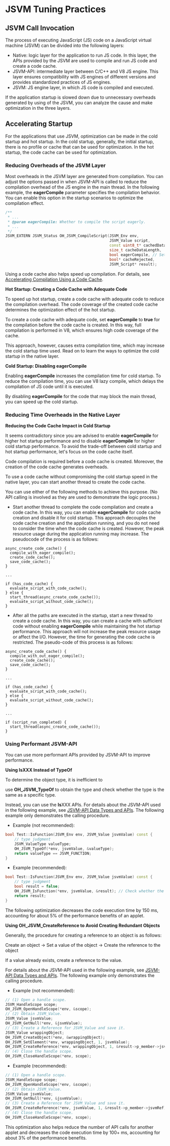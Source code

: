 # JSVM Tuning Practices
<!--Kit: NDK Development-->
<!--Subsystem: arkcompiler-->
<!--Owner: @yuanxiaogou; @string_sz-->
<!--Designer: @knightaoko-->
<!--Tester: @test_lzz-->
<!--Adviser: @fang-jinxu-->

## JSVM Call Invocation

The process of executing JavaScript (JS) code on a JavaScript virtual machine (JSVM) can be divided into the following layers:

- Native: logic layer for the application to run JS code. In this layer, the APIs provided by the JSVM are used to compile and run JS code and create a code cache.
- JSVM-API: intermediate layer between C/C++ and V8 JS engine. This layer ensures compatibility with JS engines of different versions and provides standardized practices of JS engines.
- JSVM: JS engine layer, in which JS code is compiled and executed.

If the application startup is slowed down due to unnecessary overheads generated by using of the JSVM, you can analyze the cause and make optimization in the three layers.

## Accelerating Startup

For the applications that use JSVM, optimization can be made in the cold startup and hot startup.
In the cold startup, generally, the initial startup, there is no profile or cache that can be used for optimization.
In the hot startup, the code cache can be used for optimization.

### Reducing Overheads of the JSVM Layer

Most overheads in the JSVM layer are generated from compilation. You can adjust the options passed in when JSVM-API is called to reduce the compilation overhead of the JS engine in the main thread.
In the following example, the **eagerCompile** parameter specifies the compilation behavior. You can enable this option in the startup scenarios to optimize the compilation effect.

```cpp
/**
 * ...
 * @param eagerCompile: Whether to compile the script eagerly.
 * ...
 */
JSVM_EXTERN JSVM_Status OH_JSVM_CompileScript(JSVM_Env env,
                                              JSVM_Value script,
                                              const uint8_t* cachedData,
                                              size_t cacheDataLength,
                                              bool eagerCompile, // Set it to true to enable full compilation.
                                              bool* cacheRejected,
                                              JSVM_Script* result);
```

Using a code cache also helps speed up compilation. For details, see [Accelerating Compilation Using a Code Cache](use-jsvm-about-code-cache.md).

**Hot Startup: Creating a Code Cache with Adequate Code**

To speed up hot startup, create a code cache with adequate code to reduce the compilation overhead. The code coverage of the created code cache determines the optimization effect of the hot startup.

To create a code cache with adequate code, set **eagerCompile** to **true** for the compilation before the code cache is created. In this way, full compilation is performed in V8, which ensures high code coverage of the cache.

This approach, however, causes extra compilation time, which may increase the cold startup time used. Read on to learn the ways to optimize the cold startup in the native layer.

**Cold Startup: Disabling eagerCompile**

Enabling **eagerCompile** increases the compilation time for cold startup. To reduce the compilation time, you can use V8 lazy compile, which delays the compilation of JS code until it is executed.

By disabling **eagerCompile** for the code that may block the main thread, you can speed up the cold startup.

### Reducing Time Overheads in the Native Layer
**Reducing the Code Cache Impact in Cold Startup**

It seems contradictory since you are advised to enable **eagerCompile** for higher hot startup performance and to disable **eagerCompile** for higher cold startup performance. To avoid the trade-off between cold startup and hot startup performance, let's focus on the code cache itself.

Code compilation is required before a code cache is created. Moreover, the creation of the code cache generates overheads.

To use a code cache without compromising the cold startup speed in the native layer, you can start another thread to create the code cache.

You can use either of the following methods to achieve this purpose. (No API calling is involved as they are used to demonstrate the logic process.)

- Start another thread to complete the code compilation and create a code cache. In this way, you can enable **eagerCompile** for code cache creation and disable it for cold startup. This approach decouples the code cache creation and the application running, and you do not need to consider the time when the code cache is created. However, the peak resource usage during the application running may increase. The pseudocode of the process is as follows:

```
async_create_code_cache() {
  compile_with_eager_compile();
  create_code_cache();
  save_code_cache();
}

...

if (has_code_cache) {
  evaluate_script_with_code_cache();
} else {
  start_thread(async_create_code_cache());
  evaluate_script_without_code_cache();
}
```


- After all the paths are executed in the startup, start a new thread to create a code cache. In this way, you can create a cache with sufficient code without enabling **eagerCompile** while maintaining the hot startup performance. This approach will not increase the peak resource usage or affect the I/O. However, the time for generating the code cache is restricted. The pseudo-code of this process is as follows:

```
async_create_code_cache() {
  compile_with_out_eager_compile();
  create_code_cache();
  save_code_cache();
}

...

if (has_code_cache) {
  evaluate_script_with_code_cache();
} else {
  evaluate_script_without_code_cache();
}

...

if (script_run_completed) {
  start_thread(async_create_code_cache());
}
```


### Using Performant JSVM-API 

You can use more performant APIs provided by JSVM-API to improve performance.

**Using IsXXX Instead of TypeOf**

To determine the object type, it is inefficient to

use **OH_JSVM_TypeOf** to obtain the type and check whether the type is the same as a specific type.

Instead, you can use the **Is**XXX APIs. For details about the JSVM-API used in the following example, see [JSVM-API Data Types and APIs](./jsvm-data-types-interfaces.md). The following example only demonstrates the calling procedure.

- Example (not recommended):


```cpp
bool Test::IsFunction(JSVM_Env env, JSVM_Value jsvmValue) const {
    // type judgment
    JSVM_ValueType valueType;
    OH_JSVM_TypeOf(*env, jsvmValue, &valueType);
    return valueType == JSVM_FUNCTION;
}
```

- Example (recommended):


```cpp
bool Test::IsFunction(JSVM_Env env, JSVM_Value jsvmValue) const {
    // type judgment
    bool result = false;
    OH_JSVM_IsFunction(*env, jsvmValue, &result); // Check whether the object type is function.
    return result;
}
```

The following optimization decreases the code execution time by 150 ms, accounting for about 5% of the performance benefits of an applet.

**Using OH_JSVM_CreateReference to Avoid Creating Redundant Objects**

Generally, the procedure for creating a reference to an object is as follows:

Create an object -> Set a value of the object -> Create the reference to the object

If a value already exists, create a reference to the value.

For details about the JSVM-API used in the following example, see [JSVM-API Data Types and APIs](./jsvm-data-types-interfaces.md). The following example only demonstrates the calling procedure.


- Example (not recommended):

```cpp
// (1) Open a handle scope.
JSVM_HandleScope scope;
OH_JSVM_OpenHandleScope(*env, &scope);
// (2) Obtain JSVM_Value.
JSVM_Value jsvmValue;
OH_JSVM_GetNull(*env, &jsvmValue);
// (3) Create a Reference for JSVM_Value and save it.
JSVM_Value wrappingObject;
OH_JSVM_CreateObject(*env, &wrappingObject);
OH_JSVM_SetElement(*env, wrappingObject, 1, jsvmValue);
OH_JSVM_CreateReference(*env, wrappingObject, 1, &result->p_member->jsvmRef);
// (4) Close the handle scope.
OH_JSVM_CloseHandleScope(*env, scope);
```

- Example (recommended):

```cpp
// (1) Open a handle scope.
JSVM_HandleScope scope;
OH_JSVM_OpenHandleScope(*env, &scope);
// (2) Obtain JSVM_Value.
JSVM_Value jsvmValue;
OH_JSVM_GetNull(*env, &jsvmValue);
// (3) Create a Reference for JSVM_Value and save it.
OH_JSVM_CreateReference(*env, jsvmValue, 1, &result->p_member->jsvmRef); // Create a reference to an object of any type, making your code simpler and more performant.
// (4) Close the handle scope.
OH_JSVM_CloseHandleScope(*env, scope);
```

This optimization also helps reduce the number of API calls for another applet and decreases the code execution time by 100+ ms, accounting for about 3% of the performance benefits.
